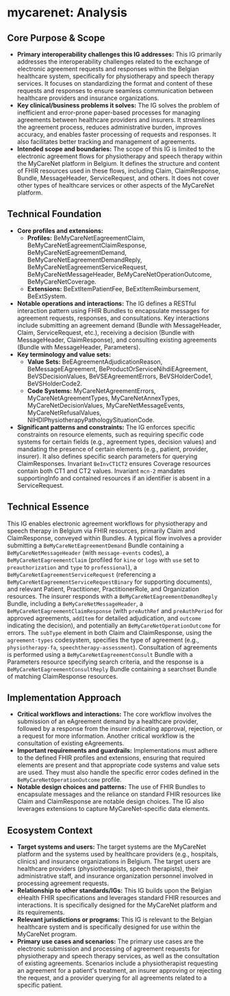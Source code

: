 # mycarenet: Analysis

## Core Purpose & Scope

-   **Primary interoperability challenges this IG addresses:** This IG primarily addresses the interoperability challenges related to the exchange of electronic agreement requests and responses within the Belgian healthcare system, specifically for physiotherapy and speech therapy services. It focuses on standardizing the format and content of these requests and responses to ensure seamless communication between healthcare providers and insurance organizations.
-   **Key clinical/business problems it solves:** The IG solves the problem of inefficient and error-prone paper-based processes for managing agreements between healthcare providers and insurers. It streamlines the agreement process, reduces administrative burden, improves accuracy, and enables faster processing of requests and responses. It also facilitates better tracking and management of agreements.
-   **Intended scope and boundaries:** The scope of this IG is limited to the electronic agreement flows for physiotherapy and speech therapy within the MyCareNet platform in Belgium. It defines the structure and content of FHIR resources used in these flows, including Claim, ClaimResponse, Bundle, MessageHeader, ServiceRequest, and others. It does not cover other types of healthcare services or other aspects of the MyCareNet platform.

## Technical Foundation

-   **Core profiles and extensions:**
    -   **Profiles:** BeMyCareNetEagreementClaim, BeMyCareNetEagreementClaimResponse, BeMyCareNetEagreementDemand, BeMyCareNetEagreementDemandReply, BeMyCareNetEagreementServiceRequest, BeMyCareNetMessageHeader, BeMyCareNetOperationOutcome, BeMyCareNetCoverage.
    -   **Extensions:** BeExtItemPatientFee, BeExtItemReimbursement, BeExtSystem.
-   **Notable operations and interactions:** The IG defines a RESTful interaction pattern using FHIR Bundles to encapsulate messages for agreement requests, responses, and consultations. Key interactions include submitting an agreement demand (Bundle with MessageHeader, Claim, ServiceRequest, etc.), receiving a decision (Bundle with MessageHeader, ClaimResponse), and consulting existing agreements (Bundle with MessageHeader, Parameters).
-   **Key terminology and value sets:**
    -   **Value Sets:** BeEAgreementAdjudicationReason, BeMessageEAgreement, BeProductOrServiceNihdiEAgreement, BeVSDecisionValues, BeVSEAgreementErrors, BeVSHolderCode1, BeVSHolderCode2.
    -   **Code Systems:** MyCareNetAgreementErrors, MyCareNetAgreementTypes, MyCareNetAnnexTypes, MyCareNetDecisionValues, MyCareNetMessageEvents, MyCareNetRefusalValues, NIHDIPhysiotherapyPathologySituationCode.
-   **Significant patterns and constraints:** The IG enforces specific constraints on resource elements, such as requiring specific code systems for certain fields (e.g., agreement types, decision values) and mandating the presence of certain elements (e.g., patient, provider, insurer). It also defines specific search parameters for querying ClaimResponses. Invariant `BeInvCT1CT2` ensures Coverage resources contain both CT1 and CT2 values. Invariant `mcn-2` mandates supportingInfo and contained resources if an identifier is absent in a ServiceRequest.

## Technical Essence

This IG enables electronic agreement workflows for physiotherapy and speech therapy in Belgium via FHIR resources, primarily Claim and ClaimResponse, conveyed within Bundles. A typical flow involves a provider submitting a `BeMyCareNetEagreementDemand` Bundle containing a `BeMyCareNetMessageHeader` (with `message-events` codes), a `BeMyCareNetEagreementClaim` (profiled for `kine` or `logo` with `use` set to `preauthorization` and `type` to `professional`), a `BeMyCareNetEagreementServiceRequest` (referencing a `BeMyCareNetEagreementServiceRequestBinary` for supporting documents), and relevant Patient, Practitioner, PractitionerRole, and Organization resources. The insurer responds with a `BeMyCareNetEagreementDemandReply` Bundle, including a `BeMyCareNetMessageHeader`, a `BeMyCareNetEagreementClaimResponse` (with `preAuthRef` and `preAuthPeriod` for approved agreements, `addItem` for detailed adjudication, and `outcome` indicating the decision), and potentially an `BeMyCareNetOperationOutcome` for errors. The `subType` element in both Claim and ClaimResponse, using the `agreement-types` codesystem, specifies the type of agreement (e.g., `physiotherapy-fa`, `speechtherapy-assessment`).  Consultation of agreements is performed using a `BeMyCareNetEagreementConsult` Bundle with a Parameters resource specifying search criteria, and the response is a `BeMyCareNetEagreementConsultReply` Bundle containing a searchset Bundle of matching ClaimResponse resources.

## Implementation Approach

-   **Critical workflows and interactions:** The core workflow involves the submission of an eAgreement demand by a healthcare provider, followed by a response from the insurer indicating approval, rejection, or a request for more information. Another critical workflow is the consultation of existing eAgreements.
-   **Important requirements and guardrails:** Implementations must adhere to the defined FHIR profiles and extensions, ensuring that required elements are present and that appropriate code systems and value sets are used. They must also handle the specific error codes defined in the `BeMyCareNetOperationOutcome` profile.
-   **Notable design choices and patterns:** The use of FHIR Bundles to encapsulate messages and the reliance on standard FHIR resources like Claim and ClaimResponse are notable design choices. The IG also leverages extensions to capture MyCareNet-specific data elements.

## Ecosystem Context

-   **Target systems and users:** The target systems are the MyCareNet platform and the systems used by healthcare providers (e.g., hospitals, clinics) and insurance organizations in Belgium. The target users are healthcare providers (physiotherapists, speech therapists), their administrative staff, and insurance organization personnel involved in processing agreement requests.
-   **Relationship to other standards/IGs:** This IG builds upon the Belgian eHealth FHIR specifications and leverages standard FHIR resources and interactions. It is specifically designed for the MyCareNet platform and its requirements.
-   **Relevant jurisdictions or programs:** This IG is relevant to the Belgian healthcare system and is specifically designed for use within the MyCareNet program.
-   **Primary use cases and scenarios:** The primary use cases are the electronic submission and processing of agreement requests for physiotherapy and speech therapy services, as well as the consultation of existing agreements. Scenarios include a physiotherapist requesting an agreement for a patient's treatment, an insurer approving or rejecting the request, and a provider querying for all agreements related to a specific patient.
